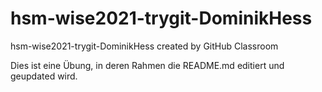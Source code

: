 # hsm-wise2021-trygit-DominikHess
hsm-wise2021-trygit-DominikHess created by GitHub Classroom

Dies ist eine Übung, in deren Rahmen die README.md editiert und geupdated wird.
